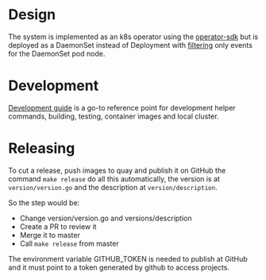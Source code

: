 # Design

The system is implemented as an k8s operator using the [operator-sdk](https://github.com/operator-framework/operator-sdk)
but is deployed as a DaemonSet instead of Deployment with [filtering](https://github.com/operator-framework/operator-sdk/blob/master/doc/user/event-filtering.md) only events for the DaemonSet pod node.


# Development

[Development guide](developer-guide-commands.md) is a go-to reference point for
development helper commands, building, testing, container images and local
cluster.


# Releasing

To cut a release, push images to quay and publish it on GitHub
the command `make release` do all this automatically, the version  is at
`version/version.go` and the description at `version/description`.

So the step would be:
 - Change version/version.go and versions/description
 - Create a PR to review it
 - Merge it to master
 - Call `make release` from master

The environment variable GITHUB_TOKEN is needed to publish at GitHub and it must
point to a token generated by github to access projects.
